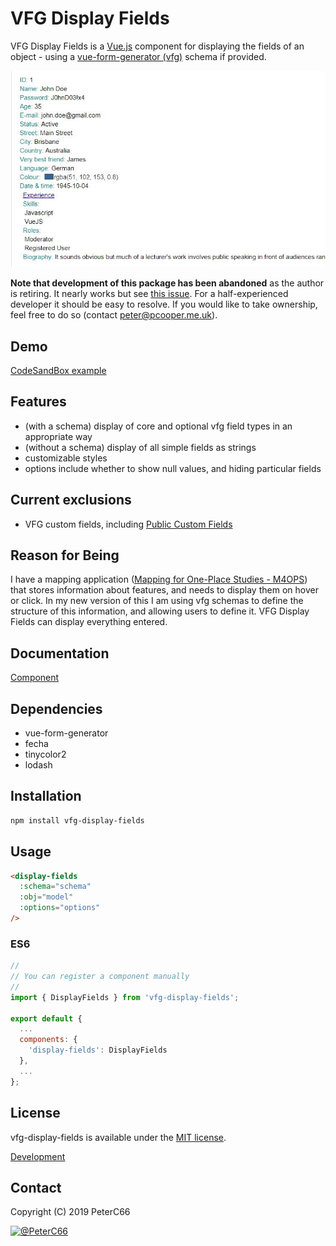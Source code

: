 # VFG Display Fields

VFG Display Fields is a [Vue.js](https://github.com/vuejs/vue) component for displaying the fields of an object - using a [vue-form-generator (vfg)](https://github.com/vue-generators/vue-form-generator) schema if provided.

![Example screenshot](doc/fd-example01.jpg)

**Note that development of this package has been abandoned** as the author is retiring. It nearly works but see [this issue](https://github.com/CompuIves/codesandbox-client/issues/1631). For a half-experienced developer it should be easy to resolve. If you would like to take ownership, feel free to do so (contact peter@pcooper.me.uk).

## Demo

[CodeSandBox example](https://codesandbox.io/embed/ykpj1jpxvv?fontsize=14&view=preview)

## Features

- (with a schema) display of core and optional vfg field types in an appropriate way
- (without a schema) display of all simple fields as strings
- customizable styles
- options include whether to show null values, and hiding particular fields

## Current exclusions

- VFG custom fields, including [Public Custom Fields](https://github.com/vue-generators/vue-form-generator#public-custom-fields)

## Reason for Being

I have a mapping application ([Mapping for One-Place Studies - M4OPS](https://bit.ly/m4ops)) that stores information about features, and needs to display them on hover or click. In my new version of this I am using vfg schemas to define the structure of this information, and allowing users to define it. VFG Display Fields can display everything entered.

## Documentation

[Component](doc/component.md)

## Dependencies

- vue-form-generator
- fecha
- tinycolor2
- lodash

## Installation

```bash
npm install vfg-display-fields
```

## Usage

```html
<display-fields
  :schema="schema"
  :obj="model"
  :options="options"
/>
```

### ES6

```js
//
// You can register a component manually
//
import { DisplayFields } from 'vfg-display-fields';

export default {
  ...
  components: {
    'display-fields': DisplayFields
  },
  ...
};
```

## License

vfg-display-fields is available under the [MIT license](https://tldrlegal.com/license/mit-license).

[Development](/ReadMeDev.md)

## Contact

Copyright \(C\) 2019 PeterC66

[![@PeterC66](https://img.shields.io/badge/github-PeterC66-green.svg)](https://github.com/PeterC66)

